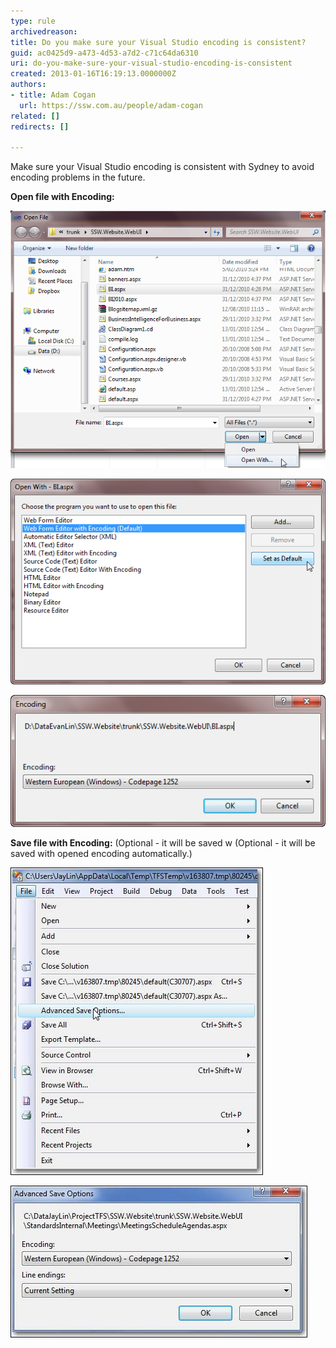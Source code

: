 ```yaml
---
type: rule
archivedreason: 
title: Do you make sure your Visual Studio encoding is consistent?
guid: ac0425d9-a473-4d53-a7d2-c71c64da6310
uri: do-you-make-sure-your-visual-studio-encoding-is-consistent
created: 2013-01-16T16:19:13.0000000Z
authors:
- title: Adam Cogan
  url: https://ssw.com.au/people/adam-cogan
related: []
redirects: []

---
```


Make sure your Visual Studio encoding is consistent with Sydney to avoid encoding problems in the future.

<!--endintro-->

**Open file with Encoding:**

![Figure: Use "Open With...&Figure: Use "Open With..." in Visual Studio to open the file](/rules/do-you-make-sure-your-visual-studio-encoding-is-consistent/OpenFileWithOption.png)  

![Figure: Set "... Editor with Encoding" as the Default Editor](/rules/do-you-make-sure-your-visual-studio-encoding-is-consistent/OpenFileDialog.png)  

![Figure: Make sure your encoding is consistent with Sydney](/rules/do-you-make-sure-your-visual-studio-encoding-is-consistent/OpenFileEncoding.png)  

**Save file with Encoding:** (Optional - it will be saved w (Optional - it will be saved with opened encoding automatically.)

![Figure: Open "Advance Save Options..." in Visual Studio before checking in](/rules/do-you-make-sure-your-visual-studio-encoding-is-consistent/AdvancedSaveOptions.png)  

![Figure: Make sure your setting is consistent with Sydney](/rules/do-you-make-sure-your-visual-studio-encoding-is-consistent/AdvancedSaveOptionsEncoding.png)

